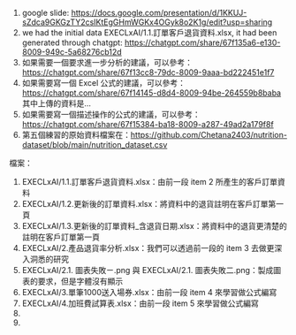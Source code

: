 1. google slide: https://docs.google.com/presentation/d/1KKUJ-sZdca9GKGzTY2csIKtEgGHmWGKx4OGyk8o2K1g/edit?usp=sharing
2. we had the initial data EXECLxAI/1.1.訂單客戶退貨資料.xlsx, it had been generated through chatgpt: https://chatgpt.com/share/67f135a6-e130-8009-949c-5a68276cb12d
3. 如果需要一個要求進一步分析的建議，可以參考：https://chatgpt.com/share/67f13cc8-79dc-8009-9aaa-bd222451e1f7
4. 如果需要寫一個 Excel 公式的建議，可以參考：https://chatgpt.com/share/67f14145-d8d4-8009-94be-264559b8baba 其中上傳的資料是...
5. 如果需要寫一個描述操作的公式的建議，可以參考：https://chatgpt.com/share/67f15384-ba18-8009-a287-49ad2a179f8f
6. 第五個練習的原始資料檔案在：https://github.com/Chetana2403/nutrition-dataset/blob/main/nutrition_dataset.csv

檔案：
1. EXECLxAI/1.1.訂單客戶退貨資料.xlsx：由前一段 item 2 所產生的客戶訂單資料
2. EXECLxAI/1.2.更新後的訂單資料.xlsx：將資料中的退貨註明在客戶訂單第一頁
3. EXECLxAI/1.3.更新後的訂單資料_含退貨日期.xlsx：將資料中的退貨更清楚的註明在客戶訂單第一頁
4. EXECLxAI/2.產品退貨率分析.xlsx：我們可以透過前一段的 item 3 去做更深入洞悉的研究
5. EXECLxAI/2.1. 圖表失敗ㄧ.png 與 EXECLxAI/2.1. 圖表失敗二.png：製成圖表的要求，但是字體沒有顯示
6. EXECLxAI/3.單筆1000送入場券.xlsx：由前一段 item 4 來學習做公式編寫
7. EXECLxAI/4.加班費試算表.xlsx：由前一段 item 5 來學習做公式編寫
8. 
9. 

